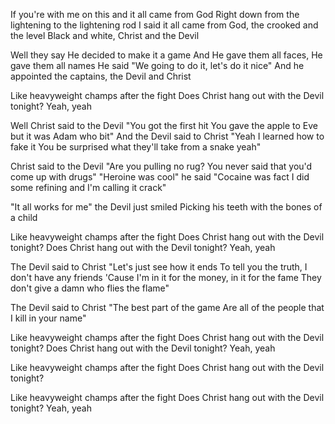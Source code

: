 If you're with me on this and it all came from God
Right down from the lightening to the lightening rod
I said it all came from God, the crooked and the level
Black and white, Christ and the Devil

Well they say He decided to make it a game
And He gave them all faces, He gave them all names
He said "We going to do it, let's do it nice"
And he appointed the captains, the Devil and Christ

Like heavyweight champs after the fight
Does Christ hang out with the Devil tonight? Yeah, yeah

Well Christ said to the Devil "You got the first hit
You gave the apple to Eve but it was Adam who bit"
And the Devil said to Christ "Yeah I learned how to fake it
You be surprised what they'll take from a snake yeah"

Christ said to the Devil "Are you pulling no rug?
You never said that you'd come up with drugs"
"Heroine was cool" he said "Cocaine was fact
I did some refining and I'm calling it crack"

"It all works for me" the Devil just smiled
Picking his teeth with the bones of a child

Like heavyweight champs after the fight
Does Christ hang out with the Devil tonight? 
Does Christ hang out with the Devil tonight? Yeah, yeah

The Devil said to Christ "Let's just see how it ends
To tell you the truth, I don't have any friends
'Cause I'm in it for the money, in it for the fame
They don't give a damn who flies the flame"

The Devil said to Christ "The best part of the game
Are all of the people that I kill in your name"

Like heavyweight champs after the fight
Does Christ hang out with the Devil tonight? 
Does Christ hang out with the Devil tonight? Yeah, yeah

Like heavyweight champs after the fight
Does Christ hang out with the Devil tonight? 

Like heavyweight champs after the fight
Does Christ hang out with the Devil tonight?  Yeah, yeah
